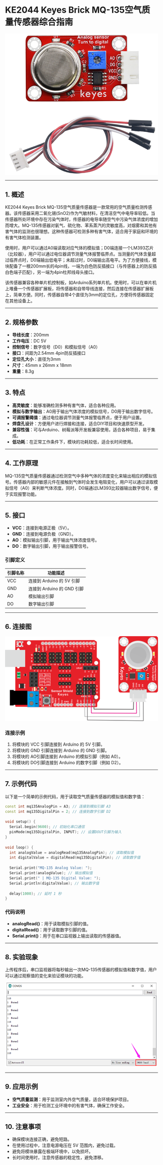 # KE2044 Keyes Brick MQ-135空气质量传感器综合指南

![image-20250317162441356](media/image-20250317162441356.png)

---

## 1. 概述
KE2044 Keyes Brick MQ-135空气质量传感器是一款常用的空气质量检测传感器。该传感器采用二氧化锡(SnO2)作为气敏材料，在清洁空气中电导率较低。当传感器所处环境中存在污染气体时，传感器的电导率随空气中污染气体浓度的增加而增大。MQ-135传感器对氨气、硫化物、苯系蒸汽的灵敏度高，对烟雾和其他有害气体的监测也很理想。这种传感器可检测多种有害气体，适合用于家庭和环境的有害气体检测装置。

使用时，用户可以通过A0端读取对应气体的模拟值；D0端连接一个LM393芯片（比较器），用户可以通过电位器调节测量气体报警临界点。当测量的气体含量超过临界点时，D0端输出低电平；未超过时，D0端输出高电平。为了方便接线，模块配备了一根200mm长的4pin线，一端为白色防反插接口（与传感器上的防反插白色端子匹配），另一端为4pin杜邦线母头接口。

该传感器兼容各种单片机控制板，如Arduino系列单片机。使用时，可以在单片机上堆叠一个传感器扩展板，将传感器和自带导线连接，然后连接在传感器扩展板上，简单方便。同时，传感器自带4个直径为3mm的定位孔，方便将传感器固定在其他设备上。

---

## 2. 规格参数
- **导线长度**：200mm  
- **工作电压**：DC 5V  
- **控制信号**：数字信号（D0）和模拟信号（A0）  
- **接口**：间距为2.54mm 4pin防反插接口  
- **定位孔大小**：直径为3mm  
- **尺寸**：45mm x 26mm x 18mm  
- **重量**：8.3g  

---

## 3. 特点
- **高灵敏度**：能够准确检测多种有害气体，适合各种应用。
- **模拟与数字输出**：A0用于输出气体浓度的模拟信号，D0用于输出数字信号。
- **可调报警阈值**：通过电位器调节测量气体报警临界点，便于用户设置。
- **焊盘孔设计**：方便用户进行焊接和连接，适合DIY项目和快速原型开发。
- **兼容性强**：可与Arduino、树莓派等开发板兼容使用，适合各种项目，易于集成。
- **低功耗**：在正常工作条件下，模块的功耗较低，适合长时间使用。

---

## 4. 工作原理
MQ-135空气质量传感器通过检测空气中多种气体的浓度变化来输出相应的模拟信号。传感器内部的敏感元件在接触到气体时会发生电阻变化，用户可以通过读取模拟信号（A0）来判断气体浓度。同时，D0端通过LM393比较器输出数字信号，便于实现报警功能。

---

## 5. 接口
- **VCC**：连接到电源正极（5V）。
- **GND**：连接到电源负极（GND）。
- **AO**：模拟输出引脚，用于输出气体浓度信号。
- **DO**：数字输出引脚，用于输出报警信号。

### 引脚定义
| 引脚名称 | 功能描述                     |
|----------|------------------------------|
| VCC      | 连接到 Arduino 的 5V 引脚   |
| GND      | 连接到 Arduino 的 GND 引脚  |
| AO     | 模拟输出引脚                |
| DO     | 数字输出引脚                |

---

## 6. 连接图
![image-20250317162456755](media/image-20250317162456755.png)

### 连接示例
1. 将模块的 VCC 引脚连接到 Arduino 的 5V 引脚。
2. 将模块的 GND 引脚连接到 Arduino 的 GND 引脚。
3. 将模块的 AO引脚连接到 Arduino 的模拟引脚（例如 A0）。
4. 将模块的 DO引脚连接到 Arduino 的数字引脚（例如 D2）。

---

## 7. 示例代码
以下是一个简单的示例代码，用于读取空气质量传感器的模拟值和数字值：
```cpp
const int mq135AnalogPin = A3; // 连接到模拟引脚 A3
const int mq135DigitalPin = 2; // 连接到数字引脚 D2

void setup() {
  Serial.begin(9600); // 初始化串口通信
  pinMode(mq135DigitalPin, INPUT); // 设置DOUT引脚为输入
}

void loop() {
  int analogValue = analogRead(mq135AnalogPin); // 读取模拟值
  int digitalValue = digitalRead(mq135DigitalPin); // 读取数字值
  
  Serial.print("MQ-135 Analog Value: ");
  Serial.print(analogValue); // 输出模拟值
  Serial.print(" | MQ-135 Digital Value: ");
  Serial.println(digitalValue); // 输出数字值
  
  delay(1000); // 延时 1 秒
}
```

### 代码说明
- **analogRead()**：用于读取模拟引脚的值。
- **digitalRead()**：用于读取数字引脚的值。
- **Serial.print()**：用于在串口监视器上输出读取的传感器值。

---

## 8. 实验现象
上传程序后，串口监视器将每秒输出一次MQ-135传感器的模拟值和数字值，用户可以通过观察值的变化来验证模块的功能。

![image-20250317162511943](media/image-20250317162511943.png)

---

## 9. 应用示例
- **空气质量监测**：用于监测室内外空气质量，适合环境保护项目。
- **工业安全**：用于检测工业环境中的有害气体，确保工作安全。

---

## 10. 注意事项
- 确保模块连接正确，避免短路。
- 在使用过程中，注意电源电压在 5V 范围内，避免过载。
- 避免将模块暴露在极端环境中，以免损坏。
- 长时间使用时，注意传感器的稳定性，避免漂移。

